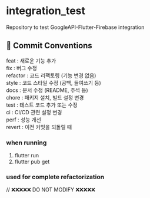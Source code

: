 # integration_test
Repository to test GoogleAPI-Flutter-Firebase integration


## 📌 Commit Conventions
feat : 새로운 기능 추가   
fix : 버그 수정    
refactor : 코드 리팩토링 (기능 변경 없음)   
style : 코드 스타일 수정 (공백, 들여쓰기 등)   
docs : 문서 수정 (README, 주석 등)   
chore : 패키지 설치, 빌드 설정 변경   
test : 테스트 코드 추가 또는 수정   
ci : CI/CD 관련 설정 변경   
perf : 성능 개선   
revert : 이전 커밋을 되돌릴 때   

### when running
1. flutter run 
2. flutter pub get


### used for complete refactorization
// ❌❌❌❌❌ DO NOT MODIFY ❌❌❌❌❌